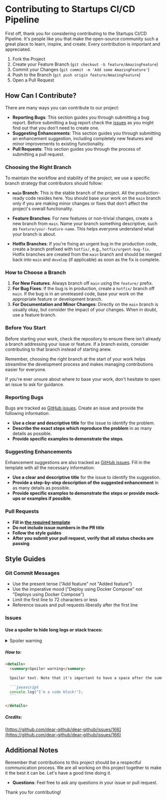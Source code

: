 # Contributing to Startups CI/CD Pipeline

First off, thank you for considering contributing to the Startups CI/CD Pipeline. It's people like you that make the open-source community such a great place to learn, inspire, and create. Every contribution is important and appreciated.

1. Fork the Project
2. Create your Feature Branch (`git checkout -b feature/AmazingFeature`)
3. Commit your Changes (`git commit -m 'Add some AmazingFeature'`)
4. Push to the Branch (`git push origin feature/AmazingFeature`)
5. Open a Pull Request

## How Can I Contribute?

There are many ways you can contribute to our project:

- **Reporting Bugs**: This section guides you through submitting a bug report. Before submitting a bug report check the [issues](https://github.com/kksudo/startups-cicd-pipeline/issues) as you might find out that you don't need to create one.
- **Suggesting Enhancements**: This section guides you through submitting an enhancement suggestion, including completely new features and minor improvements to existing functionality.
- **Pull Requests**: This section guides you through the process of submitting a pull request.

### Choosing the Right Branch

To maintain the workflow and stability of the project, we use a specific branch strategy that contributors should follow:

- **`main` Branch**: This is the stable branch of the project. All the production-ready code resides here. You should base your work on the `main` branch only if you are making minor changes or fixes that don't affect the project's overall functionality.

- **Feature Branches**: For new features or non-trivial changes, create a new branch from `main`. Name your branch something descriptive, such as `feature/your-feature-name`. This helps everyone understand what your branch is about.

- **Hotfix Branches**: If you're fixing an urgent bug in the production code, create a branch prefixed with `hotfix/`, e.g., `hotfix/urgent-bug-fix`. Hotfix branches are created from the `main` branch and should be merged back into `main` and `develop` (if applicable) as soon as the fix is complete.

### How to Choose a Branch

1. **For New Features**: Always branch off `main` using the `feature/` prefix.
2. **For Bug Fixes**: If the bug is in production, create a `hotfix/` branch off `main`. If the bug is in an unreleased code, base your work on the appropriate feature or development branch.
3. **For Documentation and Minor Changes**: Directly on the `main` branch is usually okay, but consider the impact of your changes. When in doubt, use a feature branch.

### Before You Start

Before starting your work, check the repository to ensure there isn't already a branch addressing your issue or feature. If a branch exists, consider contributing to that branch instead of starting anew.

Remember, choosing the right branch at the start of your work helps streamline the development process and makes managing contributions easier for everyone.

If you're ever unsure about where to base your work, don't hesitate to open an issue to ask for guidance.


### Reporting Bugs

Bugs are tracked as [GitHub issues](https://github.com/kksudo/startups-cicd-pipeline/issues). Create an issue and provide the following information:

- **Use a clear and descriptive title** for the issue to identify the problem.
- **Describe the exact steps which reproduce the problem** in as many details as possible.
- **Provide specific examples to demonstrate the steps**.

### Suggesting Enhancements

Enhancement suggestions are also tracked as [GitHub issues](https://github.com/kksudo/startups-cicd-pipeline/issues). Fill in the template with all the necessary information:

- **Use a clear and descriptive title** for the issue to identify the suggestion.
- **Provide a step-by-step description of the suggested enhancement** in as many details as possible.
- **Provide specific examples to demonstrate the steps or provide mock-ups or examples if possible**.

### Pull Requests

- **Fill in [the required template](PULL_REQUEST_TEMPLATE.md)**
- **Do not include issue numbers in the PR title**
- **Follow the style guides**
- **After you submit your pull request, verify that all status checks are passing**

## Style Guides

### Git Commit Messages

- Use the present tense ("Add feature" not "Added feature")
- Use the imperative mood ("Deploy using Docker Compose" not "Deploys using Docker Compose")
- Limit the first line to 72 characters or less
- Reference issues and pull requests liberally after the first line

### Issues

#### Use a spoiler to hide long logs or stack traces:

<details>
  <summary>Spoiler warning</summary>

Spoiler text. Note that it's important to have a space after the summary tag. You should be able to write any markdown you want inside the `<details>` tag... just make sure you close `<details>` afterward.

  ```javascript
  console.log("I'm a code block!");
  ```
</details>

##### How to:

````markdown
<details>
  <summary>Spoiler warning</summary>
  
  Spoiler text. Note that it's important to have a space after the summary tag. You should be able to write any markdown you want inside the `<details>` tag... just make sure you close `<details>` afterward.
  
  ```javascript
  console.log("I'm a code block!");
  ```
  
</details>
````  

##### Credits:
[https://github.com/dear-github/dear-github/issues/166](https://github.com/dear-github/dear-github/issues/166)


## Additional Notes

Remember that contributions to this project should be a respectful communication process. We are all working on this project together to make it the best it can be. Let's have a good time doing it.

- **Questions**: Feel free to ask any questions in your issue or pull request.

Thank you for contributing!
